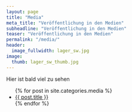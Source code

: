```yaml
---
layout: page
title: "Media"
meta_title: "Veröffentlichung in den Medien"
subheadline: "Veröffentlichung in den Medien"
teaser: "Veröffentlichung in den Medien"
permalink: "/media/"
header:
  image_fullwidth: lager_sw.jpg
image:
  thumb: lager_sw_thumb.jpg
---
```

Hier ist bald viel zu sehen

<ul>
    {% for post in site.categories.media %}
    <li><a href="{{ site.url }}{{ site.baseurl }}{{ post.url }}">{{ post.title }}</a></li>
    {% endfor %}
</ul>
